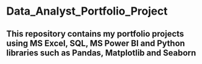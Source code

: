 # Data_Analyst_Portfolio_Project

## This repository contains my portfolio projects using MS Excel, SQL, MS Power BI and Python libraries such as Pandas, Matplotlib and Seaborn
